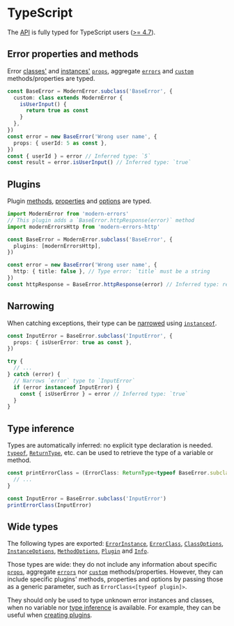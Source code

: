 # TypeScript

The [API](../README.md#api) is fully typed for TypeScript users
([>= 4.7](https://devblogs.microsoft.com/typescript/announcing-typescript-4-7)).

## Error properties and methods

Error [classes'](../README.md#%EF%B8%8F-error-classes) and
[instances'](../README.md#throw-errors)
[`props`](../README.md#%EF%B8%8F-error-properties), aggregate
[`errors`](../README.md#aggregate-errors) and
[`custom`](../README.md#-custom-logic) methods/properties are typed.

<!-- eslint-disable class-methods-use-this -->

```ts
const BaseError = ModernError.subclass('BaseError', {
  custom: class extends ModernError {
    isUserInput() {
      return true as const
    }
  },
})
const error = new BaseError('Wrong user name', {
  props: { userId: 5 as const },
})
const { userId } = error // Inferred type: `5`
const result = error.isUserInput() // Inferred type: `true`
```

## Plugins

Plugin [methods](plugins.md#staticmethodsmethodname),
[properties](plugins.md#properties) and [options](../README.md#plugin-options)
are typed.

```ts
import ModernError from 'modern-errors'
// This plugin adds a `BaseError.httpResponse(error)` method
import modernErrorsHttp from 'modern-errors-http'

const BaseError = ModernError.subclass('BaseError', {
  plugins: [modernErrorsHttp],
})

const error = new BaseError('Wrong user name', {
  http: { title: false }, // Type error: `title` must be a string
})
const httpResponse = BaseError.httpResponse(error) // Inferred type: response object
```

## Narrowing

When catching exceptions, their type can be
[narrowed](https://www.typescriptlang.org/docs/handbook/2/narrowing.html#instanceof-narrowing)
using [`instanceof`](../README.md#check-error-classes).

<!-- eslint-disable max-depth -->

```ts
const InputError = BaseError.subclass('InputError', {
  props: { isUserError: true as const },
})

try {
  // ...
} catch (error) {
  // Narrows `error` type to `InputError`
  if (error instanceof InputError) {
    const { isUserError } = error // Inferred type: `true`
  }
}
```

## Type inference

Types are automatically inferred: no explicit type declaration is needed.
[`typeof`](https://www.typescriptlang.org/docs/handbook/2/typeof-types.html),
[`ReturnType`](https://www.typescriptlang.org/docs/handbook/utility-types.html#returntypetype),
etc. can be used to retrieve the type of a variable or method.

```ts
const printErrorClass = (ErrorClass: ReturnType<typeof BaseError.subclass>) => {
  // ...
}

const InputError = BaseError.subclass('InputError')
printErrorClass(InputError)
```

## Wide types

The following types are exported:
[`ErrorInstance`](../README.md#new-errorclassmessage-options),
[`ErrorClass`](../README.md#%EF%B8%8F-error-classes),
[`ClassOptions`](../README.md#options),
[`InstanceOptions`](../README.md#options-2),
[`MethodOptions`](../README.md#plugin-options),
[`Plugin`](../README.md#-plugins) and [`Info`](plugins.md#info-1).

Those types are wide: they do not include any information about specific
[`props`](../README.md#%EF%B8%8F-error-properties), aggregate
[`errors`](../README.md#aggregate-errors) nor
[`custom`](../README.md#-custom-logic) methods/properties. However, they can
include specific plugins' methods, properties and options by passing those as a
generic parameter, such as `ErrorClass<[typeof plugin]>`.

They should only be used to type unknown error instances and classes, when no
variable nor [type inference](#type-inference) is available. For example, they
can be useful when [creating plugins](plugins.md#typescript).
